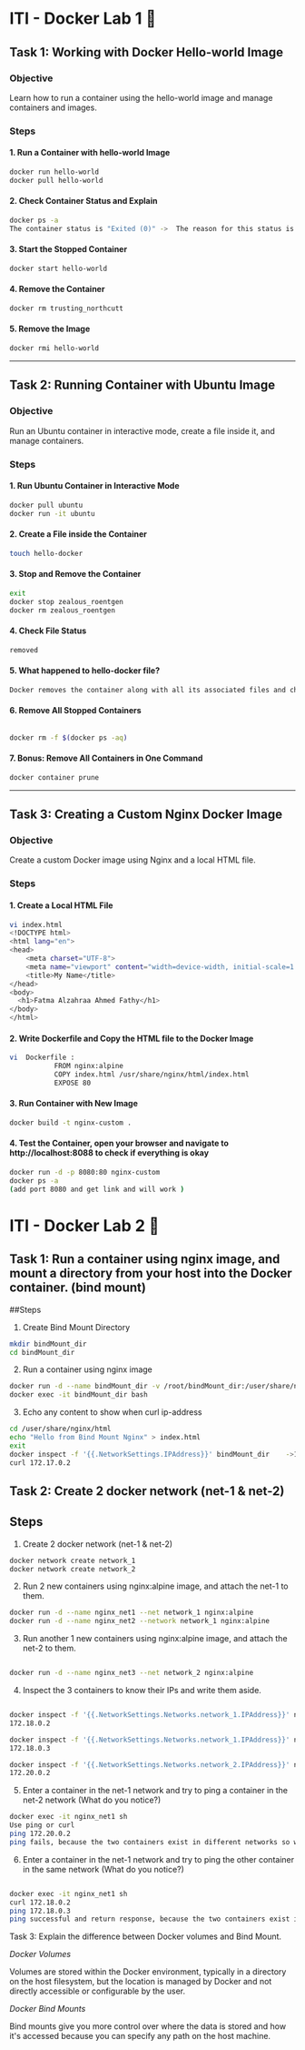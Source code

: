 # ITI - Docker Lab 1 🐋

## Task 1: Working with Docker Hello-world Image
### Objective
Learn how to run a container using the hello-world image and manage containers and images.

### Steps
#### 1. Run a Container with hello-world Image
       
```bash
docker run hello-world
docker pull hello-world

```
#### 2. Check Container Status and Explain
```bash
docker ps -a
The container status is "Exited (0)" ->  The reason for this status is that the hello-world container is a very simple container that is designed to just print a message ("Hello from Docker!") to confirm that your Docker installation is working correctly. After printing this message, the container completes its task and exits 
```
#### 3. Start the Stopped Container
```bash
docker start hello-world
```
#### 4. Remove the Container
```bash
docker rm trusting_northcutt
```
#### 5. Remove the Image
```bash
docker rmi hello-world
```
---

## Task 2: Running Container with Ubuntu Image
### Objective
Run an Ubuntu container in interactive mode, create a file inside it, and manage containers.

### Steps
#### 1. Run Ubuntu Container in Interactive Mode
```bash
docker pull ubuntu
docker run -it ubuntu
```
#### 2. Create a File inside the Container
```bash
touch hello-docker
```
#### 3. Stop and Remove the Container
```bash
exit
docker stop zealous_roentgen
docker rm zealous_roentgen
```
#### 4. Check File Status
```bash
removed
```
#### 5. What happened to hello-docker file?
```bash
Docker removes the container along with all its associated files and changes, including the "hello-docker" file
```
#### 6. Remove All Stopped Containers
```bash

docker rm -f $(docker ps -aq)
```
#### 7. Bonus: Remove All Containers in One Command
```bash
docker container prune
```

---
## Task 3: Creating a Custom Nginx Docker Image
### Objective
Create a custom Docker image using Nginx and a local HTML file.

### Steps
#### 1. Create a Local HTML File
```bash
vi index.html
<!DOCTYPE html>
<html lang="en">
<head>
    <meta charset="UTF-8">
    <meta name="viewport" content="width=device-width, initial-scale=1.0">
    <title>My Name</title>
</head>
<body>
  <h1>Fatma Alzahraa Ahmed Fathy</h1>
</body>
</html>
```
#### 2. Write Dockerfile and Copy the HTML file to the Docker Image
```bash
vi  Dockerfile :
           FROM nginx:alpine
           COPY index.html /usr/share/nginx/html/index.html
           EXPOSE 80
```
#### 3. Run Container with New Image
```bash
docker build -t nginx-custom .
```

#### 4. Test the Container, open your browser and navigate to http://localhost:8088 to check if everything is okay
```bash
docker run -d -p 8080:80 nginx-custom
docker ps -a
(add port 8080 and get link and will work )
```





# ITI - Docker Lab 2 🐋

## Task 1: Run a container using nginx image, and mount a directory from your host into the Docker container. (bind mount)
##Steps
1. Create Bind Mount Directory
```bash
mkdir bindMount_dir
cd bindMount_dir

```
2. Run a container using nginx image

```bash
docker run -d --name bindMount_dir -v /root/bindMount_dir:/user/share/nginx/html nginx
docker exec -it bindMount_dir bash

```
3. Echo any content to show when curl ip-address

```bash
cd /user/share/nginx/html
echo "Hello from Bind Mount Nginx" > index.html
exit
docker inspect -f '{{.NetworkSettings.IPAddress}}' bindMount_dir    ->172.17.0.2
curl 172.17.0.2

```

## Task 2: Create 2 docker network (net-1 & net-2)
## Steps

1. Create 2 docker network (net-1 & net-2)

```bash
docker network create network_1
docker network create network_2

```
2. Run 2 new containers using nginx:alpine image, and attach the net-1 to them.

```bash
docker run -d --name nginx_net1 --net network_1 nginx:alpine
docker run -d --name nginx_net2 --network network_1 nginx:alpine

```
3. Run another 1 new containers using nginx:alpine image, and attach the net-2 to them.

```bash

docker run -d --name nginx_net3 --net network_2 nginx:alpine

```
4. Inspect the 3 containers to know their IPs and write them aside.

```bash

docker inspect -f '{{.NetworkSettings.Networks.network_1.IPAddress}}' nginx_net1
172.18.0.2

docker inspect -f '{{.NetworkSettings.Networks.network_1.IPAddress}}' nginx_net2
172.18.0.3

docker inspect -f '{{.NetworkSettings.Networks.network_2.IPAddress}}' nginx_net3
172.20.0.2
```
5. Enter a container in the net-1 network and try to ping a container in the net-2 network (What do you notice?)

```bash
docker exec -it nginx_net1 sh 
Use ping or curl
ping 172.20.0.2
ping fails, because the two containers exist in different networks so we can see any response in terminal.

```

6. Enter a container in the net-1 network and try to ping the other container in the same network (What do you notice?)

```bash

docker exec -it nginx_net1 sh 
curl 172.18.0.2
ping 172.18.0.3
ping successful and return response, because the two containers exist in the same network.

```


Task 3: Explain the difference between Docker volumes and Bind Mount.

*Docker Volumes*


Volumes are stored within the Docker environment, typically in a directory on the host filesystem, but the location is managed by Docker and not directly accessible or configurable by the user.

*Docker Bind Mounts*


Bind mounts give you more control over where the data is stored and how it's accessed because you can specify any path on the host machine.






